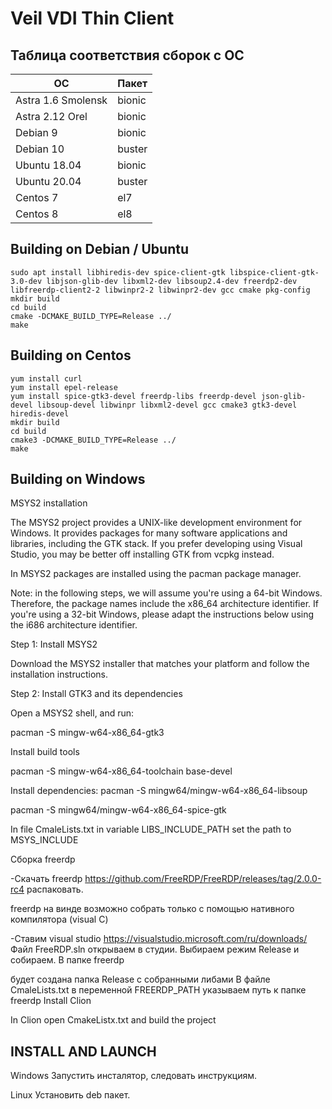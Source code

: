 # Veil VDI Thin Client
## Таблица соответствия сборок с ОС

| ОС                 | Пакет  |
|--------------------|--------|
| Astra 1.6 Smolensk | bionic |
| Astra 2.12 Orel    | bionic |
| Debian 9           | bionic |
| Debian 10          | buster |
| Ubuntu 18.04       | bionic |
| Ubuntu 20.04       | buster |
| Centos 7           |  el7   |
| Centos 8           |  el8   |

## Building on Debian / Ubuntu
```
sudo apt install libhiredis-dev spice-client-gtk libspice-client-gtk-3.0-dev libjson-glib-dev libxml2-dev libsoup2.4-dev freerdp2-dev libfreerdp-client2-2 libwinpr2-2 libwinpr2-dev gcc cmake pkg-config
mkdir build
cd build
cmake -DCMAKE_BUILD_TYPE=Release ../
make
```

## Building on Centos
```
yum install curl
yum install epel-release
yum install spice-gtk3-devel freerdp-libs freerdp-devel json-glib-devel libsoup-devel libwinpr libxml2-devel gcc cmake3 gtk3-devel hiredis-devel
mkdir build
cd build
cmake3 -DCMAKE_BUILD_TYPE=Release ../
make
```

## Building on Windows

MSYS2 installation


The MSYS2 project provides a UNIX-like development environment for Windows. It provides packages for many software applications and libraries, including the GTK stack. If you prefer developing using Visual Studio, you may be better off installing GTK from vcpkg instead.


In MSYS2 packages are installed using the pacman package manager.


Note: in the following steps, we will assume you're using a 64-bit Windows. Therefore, the package names include the x86_64 architecture identifier. If you're using a 32-bit Windows, please adapt the instructions below using the i686 architecture identifier.

Step 1: Install MSYS2


Download the MSYS2 installer that matches your platform and follow the installation instructions.

Step 2: Install GTK3 and its dependencies


Open a MSYS2 shell, and run:

pacman -S mingw-w64-x86_64-gtk3


Install build tools

pacman -S mingw-w64-x86_64-toolchain base-devel


Install dependencies:
pacman -S mingw64/mingw-w64-x86_64-libsoup

pacman -S mingw64/mingw-w64-x86_64-spice-gtk


In file CmaleLists.txt in variable LIBS_INCLUDE_PATH set the path to MSYS_INCLUDE


Сборка freerdp

-Скачать freerdp https://github.com/FreeRDP/FreeRDP/releases/tag/2.0.0-rc4 распаковать.

freerdp на винде возможно собрать только с помощью нативного компилятора (visual C) 

-Ставим visual studio https://visualstudio.microsoft.com/ru/downloads/
Файл FreeRDP.sln открываем в студии. Выбираем режим Release и собираем. В папке freerdp

будет создана папка Release с собранными либами
В файле CmaleLists.txt в переменной FREERDP_PATH указываем путь к папке freerdp
 Install Clion


In Clion open CmakeListx.txt and build the project



## INSTALL AND LAUNCH

Windows
Запустить инсталятор, следовать инструкциям. 

Linux
Установить deb пакет.
